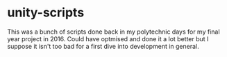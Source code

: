 # unity-scripts
This was a bunch of scripts done back in my polytechnic days for my final year project in 2016. Could have optmised and done it a lot better but I suppose it isn't too bad for a first dive into development in general.
